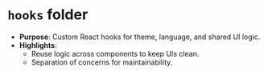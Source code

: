 # `hooks` folder

- **Purpose**: Custom React hooks for theme, language, and shared UI logic.
- **Highlights**:
  - Reuse logic across components to keep UIs clean.
  - Separation of concerns for maintainability.

